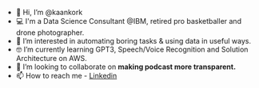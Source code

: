- 👋 Hi, I’m @kaankork
- 💻 I'm a Data Science Consultant @IBM, retired pro basketballer and drone photographer.
- 👀 I’m interested in automating boring tasks & using data in useful ways.
- 🤓 I’m currently learning GPT3, Speech/Voice Recognition and Solution Architecture on AWS.
- 🚀 I’m looking to collaborate on **making podcast more transparent.**
- 📫 How to reach me - [Linkedin](https://www.linkedin.com/in/kaankorkmaz/)

<!---
kaankork/kaankork is a ✨ special ✨ repository because its `README.md` (this file) appears on your GitHub profile.
You can click the Preview link to take a look at your changes.
--->

